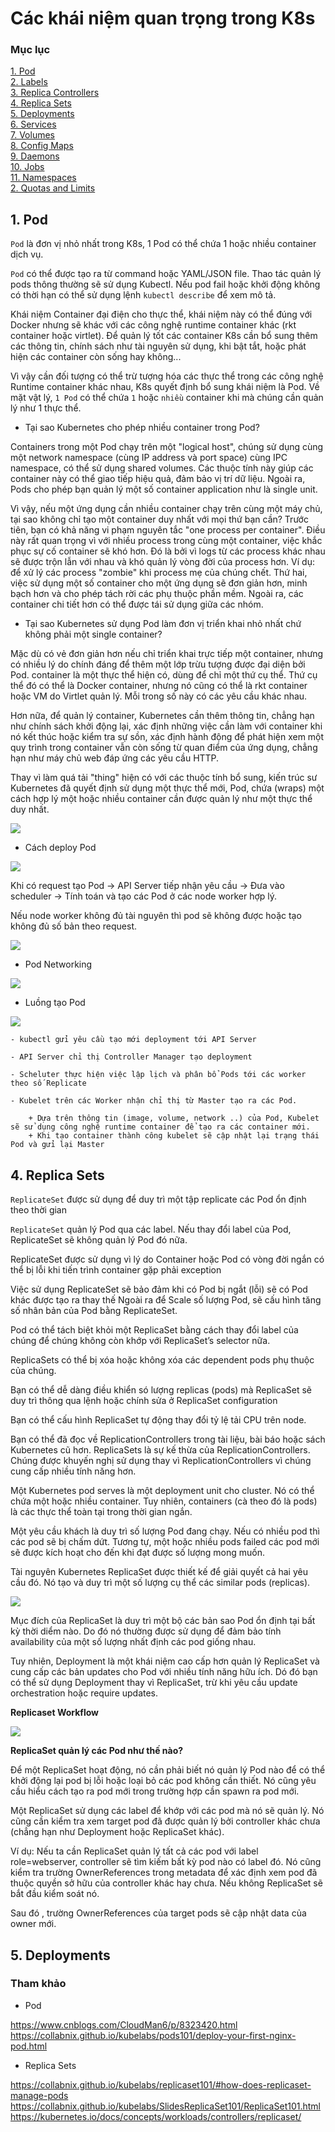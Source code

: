 # Các khái niệm quan trọng trong K8s

### Mục lục

[1. Pod](#pod)<br>
[2. Labels](#label)<br>
[3. Replica Controllers](#repc)<br>
[4. Replica Sets](#reps)<br>
[5. Deployments](#dep)<br>
[6. Services](#ser)<br>
[7. Volumes](#vol)<br>
[8. Config Maps](#conf)<br>
[9. Daemons](#deamon)<br>
[10. Jobs](#job)<br>
[11. Namespaces](#name)<br>
[2. Quotas and Limits](#quo)<br>


<a name="pod"></a>
## 1. Pod

`Pod` là đơn vị nhỏ nhất trong K8s, 1 Pod có thể chứa 1 hoặc nhiều container dịch vụ.

`Pod` có thể được tạo ra từ command hoặc YAML/JSON file. Thao tác quản lý pods thông thường sẽ sử dụng Kubectl. Nếu pod fail hoặc khởi động không có thời hạn có thể sử dụng lệnh `kubectl describe` để xem mô tả.

Khái niệm Container đại điện cho thực thể, khái niệm này có thể đúng với Docker nhưng sẽ khác với các công nghệ runtime container khác (rkt container hoặc virtlet). Để quản lý tốt các container K8s cần bổ sung thêm các thông tin, chính sách như tài nguyên sử dụng, khi bật tắt, hoặc phát hiện các container còn sống hay không...

Vì vậy cần đối tượng có thể trừ tượng hóa các thực thể trong các công nghệ Runtime container khác nhau, K8s quyết định bổ sung khái niệm là Pod. Về mặt vật lý, `1 Pod` có thể chứa `1` hoặc `nhiều` container khi mà chúng cần quản lý như 1 thực thể.

- Tại sao Kubernetes cho phép nhiều container trong Pod?

Containers trong một Pod chạy trên một "logical host", chúng sử dụng cùng một network namespace (cùng IP address và port space) cùng IPC namespace, có thể sử dụng shared volumes. Các thuộc tính này giúp các container này có thể giao tiếp hiệu quả, đảm bảo vị trí dữ liệu. Ngoài ra, Pods cho phép bạn quản lý một số container application như là single unit.

Vì vậy, nếu một ứng dụng cần nhiều container chạy trên cùng một máy chủ, tại sao không chỉ tạo một container duy nhất với mọi thứ bạn cần? Trước tiên, bạn có khả năng vi phạm nguyên tắc "one process per container". Điều này rất quan trọng vì với nhiều process trong cùng một container, việc khắc phục sự cố container sẽ khó hơn. Đó là bởi vì logs từ các process khác nhau sẽ được trộn lẫn với nhau và khó quản lý vòng đời của process hơn. 
Ví dụ: để xử lý các process "zombie" khi process mẹ của chúng chết. Thứ hai, việc sử dụng một số container cho một ứng dụng sẽ đơn giản hơn, minh bạch hơn và cho phép tách rời các phụ thuộc phần mềm. Ngoài ra, các container chi tiết hơn có thể được tái sử dụng giữa các nhóm.

- Tại sao Kubernetes sử dụng Pod làm đơn vị triển khai nhỏ nhất chứ không phải một single container?

Mặc dù có vẻ đơn giản hơn nếu chỉ triển khai trực tiếp một container, nhưng có nhiều lý do chính đáng để thêm một lớp trừu tượng được đại diện bởi Pod. container là một thực thể hiện có, dùng để chỉ một thứ cụ thể. Thứ cụ thể đó có thể là Docker container, nhưng nó cũng có thể là rkt container hoặc VM do Virtlet quản lý. Mỗi trong số này có các yêu cầu khác nhau.

Hơn nữa, để quản lý container, Kubernetes cần thêm thông tin, chẳng hạn như chính sách khởi động lại, xác định những việc cần làm với container khi nó kết thúc hoặc kiểm tra sự sồn, xác định hành động để phát hiện xem một quy trình trong container vẫn còn sống từ quan điểm của ứng dụng, chẳng hạn như máy chủ web đáp ứng các yêu cầu HTTP.

Thay vì làm quá tải "thing" hiện có với các thuộc tính bổ sung, kiến trúc sư Kubernetes đã quyết định sử dụng một thực thể mới, Pod, chứa (wraps) một cách hợp lý một hoặc nhiều container cần được quản lý như một thực thể duy nhất.

![](../images/4-khai-niem-quan-trong-k8s/Screenshot_24.png)


- Cách deploy Pod 

![](../images/4-khai-niem-quan-trong-k8s/Screenshot_25.png)

Khi có request tạo Pod -> API Server tiếp nhận yêu cầu -> Đưa vào scheduler -> Tính toán và tạo các Pod ở các node worker hợp lý.

Nếu node worker không đủ tài nguyên thì pod sẽ không được hoặc tạo không đủ số bản theo request.

![](../images/4-khai-niem-quan-trong-k8s/Screenshot_26.png)

- Pod Networking

![](../images/4-khai-niem-quan-trong-k8s/Screenshot_27.png)

- Luồng tạo Pod 

![](../images/4-khai-niem-quan-trong-k8s/Screenshot_28.png)

```
- kubectl gửi yêu cầu tạo mới deployment tới API Server

- API Server chỉ thị Controller Manager tạo deployment

- Scheluter thực hiện việc lập lịch và phân bổ Pods tới các worker theo số Replicate

- Kubelet trên các Worker nhận chỉ thị từ Master tạo ra các Pod.

	+ Dựa trên thông tin (image, volume, network ..) của Pod, Kubelet sẽ sử dụng công nghệ runtime container để tạo ra các container mới.
	+ Khi tạo container thành công kubelet sẽ cập nhật lại trạng thái Pod và gửi lại Master
```

<a name="reps"></a>
## 4. Replica Sets

`ReplicateSet` được sử dụng để duy trì một tập replicate các Pod ổn định theo thời gian

`ReplicateSet` quản lý Pod qua các label. Nếu thay đổi label của Pod, ReplicateSet sẽ không quản lý Pod đó nữa.

ReplicateSet được sử dụng vì lý do Container hoặc Pod có vòng đời ngắn có thể bị lỗi khi tiến trình container gặp phải exception

Việc sử dụng ReplicateSet sẽ bảo đảm khi có Pod bị ngắt (lỗi) sẽ có Pod khác được tạo ra thay thế
Ngoài ra để Scale số lượng Pod, sẽ cấu hình tăng số nhân bản của Pod bằng ReplicateSet.

Pod có thể tách biệt khỏi một ReplicaSet bằng cách thay đổi label của chúng để chúng không còn khớp với ReplicaSet’s selector nữa.

ReplicaSets có thể bị xóa hoặc không xóa các dependent pods phụ thuộc của chúng.

Bạn có thể dễ dàng điều khiển só lượng replicas (pods) mà ReplicaSet sẽ duy trì thông qua lệnh hoặc chính sửa ở ReplicaSet configuration

Bạn có thể cấu hình ReplicaSet tự động thay đổi tỷ lệ tải CPU trên node.

Bạn có thể đã đọc về ReplicationControllers trong tài liệu, bài báo hoặc sách Kubernetes cũ hơn. ReplicaSets là sự kế thừa của ReplicationControllers. Chúng được khuyến nghị sử dụng thay vì ReplicationControllers vì chúng cung cấp nhiều tính năng hơn.

Một Kubernetes pod serves là một deployment unit cho cluster. Nó có thể chứa một hoặc nhiều container. Tuy nhiên, containers (cà theo đó là pods) là các thực thể toàn tại trong thời gian ngắn.

Một yêu cầu khách là duy trì số lượng Pod đang chạy. Nếu có nhiều pod thì các pod sẽ bị chấm dứt. Tương tự, một hoặc nhiều pods failed các pod mới sẽ được kích hoạt cho đến khi đạt được số lượng mong muốn.

Tài nguyên Kubernetes ReplicaSet được thiết kế để giải quyết cả hai yêu cầu đó. Nó tạo và duy trì một số lượng cụ thể các similar pods (replicas).

![](../images/4-khai-niem-quan-trong-k8s/Screenshot_29.png)

Mục đích của ReplicaSet là duy trì một bộ các bản sao Pod ổn định tại bất kỳ thời diểm nào. Do đó nó thường được sử dụng để đảm bảo tính availability của một số lượng nhất định các pod giống nhau.

Tuy nhiên, Deployment là một khái niệm cao cấp hơn quản lý ReplicaSet và cung cấp các bản updates cho Pod với nhiều tính năng hữu ích. Dó đó bạn có thể sử dụng Deployment thay vì ReplicaSet, trừ khi yêu cầu update orchestration hoặc require updates.

**Replicaset Workflow**

![](../images/4-khai-niem-quan-trong-k8s/Screenshot_30.png)

**ReplicaSet quản lý các Pod như thế nào?**

Để một ReplicaSet hoạt động, nó cần phải biết nó quản lý Pod nào để có thể khởi động lại pod bị lỗi hoặc loại bỏ các pod không cần thiết. Nó cũng yêu cầu hiểu cách tạo ra pod mới trong trường hợp cần spawn ra pod mới.

Một ReplicaSet sử dụng các label để khớp với các pod mà nó sẽ quản lý. Nó cũng cần kiểm tra xem target pod đã được quản lý bởi controller khác chưa (chẳng hạn như Deployment hoặc ReplicaSet khác).

Ví dụ: Nếu ta cần ReplicaSet quản lý tất cả các pod với label role=webserver, controller sẽ tìm kiếm bất kỳ pod nào có label đó. Nó cũng kiểm tra trường OwnerReferences trong metadata để xác định xem pod đã thuộc quyền sở hữu của controller khác hay chưa. Nếu không ReplicaSet sẽ bắt đầu kiểm soát nó.
 
Sau đó , trường OwnerReferences của target pods sẽ cập nhật data của owner mới. 


<a name="dep"></a>
## 5. Deployments



### Tham khảo

- Pod 

https://www.cnblogs.com/CloudMan6/p/8323420.html
https://collabnix.github.io/kubelabs/pods101/deploy-your-first-nginx-pod.html

- Replica Sets

https://collabnix.github.io/kubelabs/replicaset101/#how-does-replicaset-manage-pods
https://collabnix.github.io/kubelabs/SlidesReplicaSet101/ReplicaSet101.html
https://kubernetes.io/docs/concepts/workloads/controllers/replicaset/







